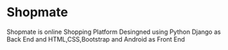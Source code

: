 # Shopmate
Shopmate is online Shopping Platform Desingned using Python Django as Back End and HTML,CSS,Bootstrap and Android as Front End
